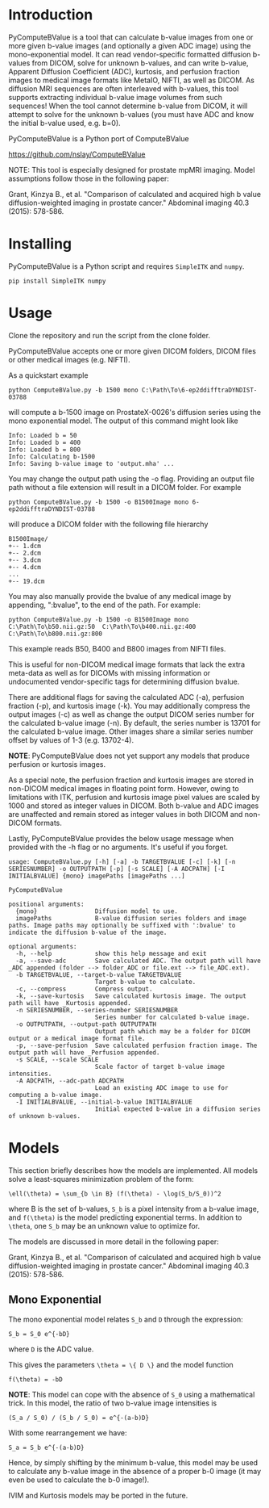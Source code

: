 # Introduction
PyComputeBValue is a tool that can calculate b-value images from one or more given b-value images (and optionally a given ADC image) using the mono-exponential model. It can read vendor-specific formatted diffusion b-values from DICOM, solve for unknown b-values, and can write b-value, Apparent Diffusion Coefficient (ADC), kurtosis, and perfusion fraction images to medical image formats like MetaIO, NIFTI, as well as DICOM. As diffusion MRI sequences are often interleaved with b-values, this tool supports extracting individual b-value image volumes from such sequences! When the tool cannot determine b-value from DICOM, it will attempt to solve for the unknown b-values (you must have ADC and know the initial b-value used, e.g. b=0).

PyComputeBValue is a Python port of ComputeBValue

https://github.com/nslay/ComputeBValue

NOTE: This tool is especially designed for prostate mpMRI imaging. Model assumptions follow those in the following paper:

Grant, Kinzya B., et al. "Comparison of calculated and acquired high b value diffusion-weighted imaging in prostate cancer." Abdominal imaging 40.3 (2015): 578-586.

# Installing
PyComputeBValue is a Python script and requires `SimpleITK` and `numpy`.

```
pip install SimpleITK numpy
```

# Usage
Clone the repository and run the script from the clone folder.

PyComputeBValue accepts one or more given DICOM folders, DICOM files or other medical images (e.g. NIFTI).

As a quickstart example

```
python ComputeBValue.py -b 1500 mono C:\Path\To\6-ep2ddifftraDYNDIST-03788
```

will compute a b-1500 image on ProstateX-0026's diffusion series using the mono exponential model. The output of this command might look like

```
Info: Loaded b = 50
Info: Loaded b = 400
Info: Loaded b = 800
Info: Calculating b-1500
Info: Saving b-value image to 'output.mha' ...
```

You may change the output path using the -o flag. Providing an output file path without a file extension will result in a DICOM folder. For example

```
python ComputeBValue.py -b 1500 -o B1500Image mono 6-ep2ddifftraDYNDIST-03788
```

will produce a DICOM folder with the following file hierarchy

```
B1500Image/
+-- 1.dcm
+-- 2.dcm
+-- 3.dcm
+-- 4.dcm
...
+-- 19.dcm
```

You may also manually provide the bvalue of any medical image by appending, ":bvalue", to the end of the path. For example:

```
python ComputeBValue.py -b 1500 -o B1500Image mono C:\Path\To\b50.nii.gz:50  C:\Path\To\b400.nii.gz:400 C:\Path\To\b800.nii.gz:800
```

This example reads B50, B400 and B800 images from NIFTI files.
  
This is useful for non-DICOM medical image formats that lack the extra meta-data as well as for DICOMs with missing information or undocumented vendor-specific tags for determining diffusion bvalue.

There are additional flags for saving the calculated ADC (-a), perfusion fraction (-p), and kurtosis image (-k). You may additionally compress the output images (-c) as well as change the output DICOM series number for the calculated b-value image (-n). By default, the series number is 13701 for the calculated b-value image. Other images share a similar series number offset by values of 1-3 (e.g. 13702-4).

**NOTE**: PyComputeBValue does not yet support any models that produce perfusion or kurtosis images.

As a special note, the perfusion fraction and kurtosis images are stored in non-DICOM medical images in floating point form. However, owing to limitations with ITK, perfusion and kurtosis image pixel values are scaled by 1000 and stored as integer values in DICOM. Both b-value and ADC images are unaffected and remain stored as integer values in both DICOM and non-DICOM formats.

Lastly, PyComputeBValue provides the below usage message when provided with the -h flag or no arguments. It's useful if you
forget.

```
usage: ComputeBValue.py [-h] [-a] -b TARGETBVALUE [-c] [-k] [-n SERIESNUMBER] -o OUTPUTPATH [-p] [-s SCALE] [-A ADCPATH] [-I INITIALBVALUE] {mono} imagePaths [imagePaths ...]

PyComputeBValue

positional arguments:
  {mono}                Diffusion model to use.
  imagePaths            B-value diffusion series folders and image paths. Image paths may optionally be suffixed with ':bvalue' to indicate the diffusion b-value of the image.

optional arguments:
  -h, --help            show this help message and exit
  -a, --save-adc        Save calculated ADC. The output path will have _ADC appended (folder --> folder_ADC or file.ext --> file_ADC.ext).
  -b TARGETBVALUE, --target-b-value TARGETBVALUE
                        Target b-value to calculate.
  -c, --compress        Compress output.
  -k, --save-kurtosis   Save calculated kurtosis image. The output path will have _Kurtosis appended.
  -n SERIESNUMBER, --series-number SERIESNUMBER
                        Series number for calculated b-value image.
  -o OUTPUTPATH, --output-path OUTPUTPATH
                        Output path which may be a folder for DICOM output or a medical image format file.
  -p, --save-perfusion  Save calculated perfusion fraction image. The output path will have _Perfusion appended.
  -s SCALE, --scale SCALE
                        Scale factor of target b-value image intensities.
  -A ADCPATH, --adc-path ADCPATH
                        Load an existing ADC image to use for computing a b-value image.
  -I INITIALBVALUE, --initial-b-value INITIALBVALUE
                        Initial expected b-value in a diffusion series of unknown b-values.
```

# Models
This section briefly describes how the models are implemented. All models solve a least-squares minimization problem of the form:

```
\ell(\theta) = \sum_{b \in B} (f(\theta) - \log(S_b/S_0))^2
```

where B is the set of b-values, `S_b` is a pixel intensity from a b-value
image, and `f(\theta)` is the model predicting exponential terms. In 
addition to `\theta`, one `S_b` may be an unknown value to optimize for.

The models are discussed in more detail in the following paper:

Grant, Kinzya B., et al. "Comparison of calculated and acquired high b value diffusion-weighted imaging in prostate cancer." Abdominal imaging 40.3 (2015): 578-586.

## Mono Exponential
The mono exponential model relates `S_b` and `D` through the expression:

```
S_b = S_0 e^{-bD}
```
where `D` is the ADC value.

This gives the parameters `\theta = \{ D \}` and the model function

```
f(\theta) = -bD
```

**NOTE**: This model can cope with the absence of `S_0` using a mathematical
trick. In this model, the ratio of two b-value image intensities is

```
(S_a / S_0) / (S_b / S_0) = e^{-(a-b)D}
```
With some rearrangement we have:

```
S_a = S_b e^{-(a-b)D}
```
Hence, by simply shifting by the minimum b-value, this model may be
used to calculate any b-value image in the absence of a proper b-0
image (it may even be used to calculate the b-0 image!).

IVIM and Kurtosis models may be ported in the future.
